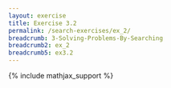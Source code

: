 ```yaml
---
layout: exercise
title: Exercise 3.2
permalink: /search-exercises/ex_2/
breadcrumb: 3-Solving-Problems-By-Searching
breadcrumb2: ex_2
breadcrumb5: ex3.2
---
```


{% include mathjax_support %}

